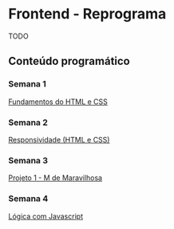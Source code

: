 # Frontend - Reprograma

TODO

## Conteúdo programático

### Semana 1
[Fundamentos do HTML e CSS](01.%20Fundamentos%20do%20HTML%20e%20CSS)

### Semana 2
[Responsividade (HTML e CSS)](02.%Responsividade%20HTML%20e%20CSS)

### Semana 3
[Projeto 1 - M de Maravilhosa](03.%20Projeto%201%20-%20M%20de%20Maravilhosa)

### Semana 4
[Lógica com Javascript](04.%20Lógica%20com%20Javascript)
